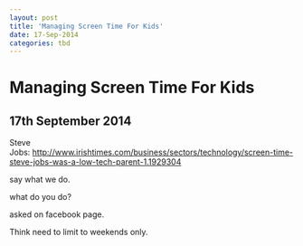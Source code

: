 ```yaml
---
layout: post
title: 'Managing Screen Time For Kids'
date: 17-Sep-2014
categories: tbd
---
```


# Managing Screen Time For Kids

## 17th September 2014

Steve Jobs: http://www.irishtimes.com/business/sectors/technology/screen-time-steve-jobs-was-a-low-tech-parent-1.1929304

 

say what we do.

 

what do you do?

asked on facebook page.

Think need to limit to weekends only.
